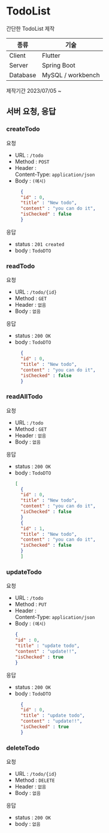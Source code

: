 # TodoList


간단한 TodoList 제작  


| 종류     | 기술              |
| -------- | ----------------- |
| Client   | Flutter           |
| Server   | Spring Boot       |
| Database | MySQL / workbench |

제작기간 2023/07/05 ~

## 서버 요청, 응답

### createTodo

요청  
- URL : `/todo`
- Method : `POST`
- Header :  
        Content-Type: `application/json`
- Body : `(예시)`
  ```json
    {
    "id" : 0,
    "title" : "New todo",
    "content" : "you can do it",
    "isChecked" : false
    }
  ```

응답
- status : `201 created`
- body : `TodoDTO`


### readTodo

요청  
- URL : `/todo/{id}`
- Method : `GET`
- Header : `없음`
- Body : `없음`

응답
- status : `200 OK`
- body : `TodoDTO`  
  ```json
    {
    "id" : 0,
    "title" : "New todo",
    "content" : "you can do it",
    "isChecked" : false
    }
  ```


### readAllTodo

요청  
- URL : `/todo`
- Method : `GET`
- Header : `없음`
- Body : `없음`

응답
- status : `200 OK`
- body : `TodoDTO`  
  ```json
  [
    {
    "id" : 0,
    "title" : "New todo",
    "content" : "you can do it",
    "isChecked" : false
    }
    {
    "id" : 1,
    "title" : "New todo",
    "content" : "you can do it",
    "isChecked" : false
    }
    ]
  ```


### updateTodo

요청  
- URL : `/todo`
- Method : `PUT`
- Header :  
  Content-Type: `application/json`
- Body : `(예시)`
    ```json
    {
    "id" : 0,
    "title" : "update todo",
    "content" : "update!!",
    "isChecked" : true
    }
  ```

응답
- status : `200 OK`
- body : `TodoDTO`  
  ```json
    {
    "id" : 0,
    "title" : "update todo",
    "content" : "update!!",
    "isChecked" : true
    }
  ```


### deleteTodo

요청  
- URL : `/todo/{id}`
- Method : `DELETE`
- Header : `없음`
- Body : `없음`

응답
- status : `200 OK`
- body : `없음`




